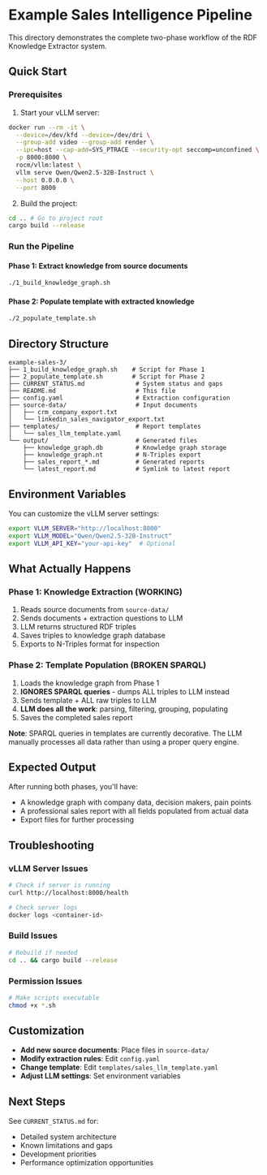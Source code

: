 # Example Sales Intelligence Pipeline

This directory demonstrates the complete two-phase workflow of the RDF Knowledge Extractor system.

## Quick Start

### Prerequisites
1. Start your vLLM server:
```bash
docker run --rm -it \
  --device=/dev/kfd --device=/dev/dri \
  --group-add video --group-add render \
  --ipc=host --cap-add=SYS_PTRACE --security-opt seccomp=unconfined \
  -p 8000:8000 \
  rocm/vllm:latest \
  vllm serve Qwen/Qwen2.5-32B-Instruct \
  --host 0.0.0.0 \
  --port 8000
```

2. Build the project:
```bash
cd .. # Go to project root
cargo build --release
```

### Run the Pipeline

#### Phase 1: Extract knowledge from source documents
```bash
./1_build_knowledge_graph.sh
```

#### Phase 2: Populate template with extracted knowledge
```bash
./2_populate_template.sh
```

## Directory Structure

```
example-sales-3/
├── 1_build_knowledge_graph.sh    # Script for Phase 1
├── 2_populate_template.sh        # Script for Phase 2
├── CURRENT_STATUS.md              # System status and gaps
├── README.md                      # This file
├── config.yaml                    # Extraction configuration
├── source-data/                   # Input documents
│   ├── crm_company_export.txt
│   └── linkedin_sales_navigator_export.txt
├── templates/                     # Report templates
│   └── sales_llm_template.yaml
└── output/                        # Generated files
    ├── knowledge_graph.db         # Knowledge graph storage
    ├── knowledge_graph.nt         # N-Triples export
    ├── sales_report_*.md          # Generated reports
    └── latest_report.md           # Symlink to latest report
```

## Environment Variables

You can customize the vLLM server settings:

```bash
export VLLM_SERVER="http://localhost:8000"
export VLLM_MODEL="Qwen/Qwen2.5-32B-Instruct"
export VLLM_API_KEY="your-api-key"  # Optional
```

## What Actually Happens

### Phase 1: Knowledge Extraction (WORKING)
1. Reads source documents from `source-data/`
2. Sends documents + extraction questions to LLM
3. LLM returns structured RDF triples
4. Saves triples to knowledge graph database
5. Exports to N-Triples format for inspection

### Phase 2: Template Population (BROKEN SPARQL)
1. Loads the knowledge graph from Phase 1
2. **IGNORES SPARQL queries** - dumps ALL triples to LLM instead
3. Sends template + ALL raw triples to LLM
4. **LLM does all the work**: parsing, filtering, grouping, populating
5. Saves the completed sales report

**Note**: SPARQL queries in templates are currently decorative. The LLM manually processes all data rather than using a proper query engine.

## Expected Output

After running both phases, you'll have:
- A knowledge graph with company data, decision makers, pain points
- A professional sales report with all fields populated from actual data
- Export files for further processing

## Troubleshooting

### vLLM Server Issues
```bash
# Check if server is running
curl http://localhost:8000/health

# Check server logs
docker logs <container-id>
```

### Build Issues
```bash
# Rebuild if needed
cd .. && cargo build --release
```

### Permission Issues
```bash
# Make scripts executable
chmod +x *.sh
```

## Customization

- **Add new source documents**: Place files in `source-data/`
- **Modify extraction rules**: Edit `config.yaml`
- **Change template**: Edit `templates/sales_llm_template.yaml`
- **Adjust LLM settings**: Set environment variables

## Next Steps

See `CURRENT_STATUS.md` for:
- Detailed system architecture
- Known limitations and gaps
- Development priorities
- Performance optimization opportunities